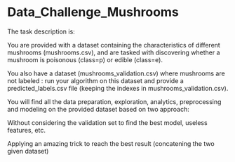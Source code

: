 # Data_Challenge_Mushrooms
The task description is:

You are provided with a dataset containing the characteristics of different mushrooms (mushrooms.csv), and are tasked with discovering whether a mushroom is poisonous (class=p) or edible (class=e).

You also have a dataset (mushrooms_validation.csv) where mushrooms are not labeled : run your algorithm on this dataset and provide a predicted_labels.csv file (keeping the indexes in mushrooms_validation.csv).

You will find all the data preparation, exploration, analytics, preprocessing and modeling on the provided dataset based on two approach:

Without considering the validation set to find the best model, useless features, etc.

Applying an amazing trick to reach the best result (concatening the two given dataset)
